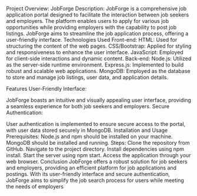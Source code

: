 Project Overview: JobForge
Description:
JobForge is a comprehensive job application portal designed to facilitate the interaction between job seekers and employers. The platform enables users to apply for various job opportunities while providing employers with the capability to post job listings. JobForge aims to streamline the job application process, offering a user-friendly interface.
Technologies Used
Front-end:
HTML:
Used for structuring the content of the web pages.
CSS/Bootstrap: 
Applied for styling and responsiveness to enhance the user interface.
JavaScript: 
Employed for client-side interactions and dynamic content.
Back-end:
Node.js:
Utilized as the server-side runtime environment.
Express.js: 
Implemented to build robust and scalable web applications.
MongoDB: 
Employed as the database to store and manage job listings, user data, and application details.


Features
User-Friendly Interface:

JobForge boasts an intuitive and visually appealing user interface, providing a seamless experience for both job seekers and employers.
Secure Authentication:

User authentication is implemented to ensure secure access to the portal, with user data stored securely in MongoDB.
Installation and Usage
Prerequisites:
Node.js and npm should be installed on your machine.
MongoDB should be installed and running.
Steps:
Clone the repository from GitHub.
Navigate to the project directory.
Install dependencies using npm install.
Start the server using npm start.
Access the application through your web browser.
Conclusion
JobForge offers a robust solution for job seekers and employers, providing an efficient platform for job applications and postings. With its user-friendly interface and secure authentication, JobForge aims to simplify the job search process for users while meeting the needs of employers